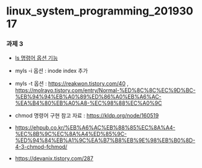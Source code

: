 # linux_system_programming_20193017

### 과제 3
* [ls 명령어 옵션 기능](https://nochoco-lee.tistory.com/361)
* myls -i 옵션 : inode index 추가
* myls -t 옵션 : https://reakwon.tistory.com/40  ,  https://molrayo.tistory.com/entry/Normal-%ED%8C%8C%EC%9D%BC-%EB%94%94%EB%A0%89%ED%86%A0%EB%A6%AC-%EA%B4%80%EB%A0%A8-%EC%98%88%EC%A0%9C

* chmod 명령어 구현 참고 자료 : https://kldp.org/node/160519
* https://ehpub.co.kr/%EB%A6%AC%EB%88%85%EC%8A%A4-%EC%8B%9C%EC%8A%A4%ED%85%9C-%ED%94%84%EB%A1%9C%EA%B7%B8%EB%9E%98%EB%B0%8D-4-3-chmod-fchmod/
* https://devanix.tistory.com/287

